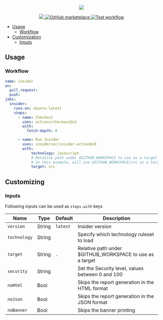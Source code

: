 <p align="center">
  <img src="https://insidersec.io/wp-content/uploads/2020/03/insider-novo-logo.png">
  <p align="center">
      <a href="https://github.com/insidersec/insider-action/releases">
        <img src="https://img.shields.io/badge/version-0.2.0-blue.svg">
      </a>
      <a href="https://github.com/marketplace/actions/insider-action">
        <img alt="GitHub marketplace" src="https://img.shields.io/badge/marketplace-insider--action-blue?logo=github&style=flat-square">
      </a>
      <a href="https://github.com/insidersec/insider-action/actions?workflow=test">
        <img alt="Test workflow" src="https://img.shields.io/github/workflow/status/insidersec/insider-action/test?label=test&logo=github&style=flat-square">
      </a>
  </p>
</p>

* [Usage](#usage)
  * [Workflow](#workflow)
* [Customization](#customizing)
  * [Inputs](#inputs)

## Usage

### Workflow

```yaml
name: insider
on:
  pull_request:
  push:
jobs:
  insider:
    runs-on: ubuntu-latest
    steps:
      - name: Checkout
        uses: actions/checkout@v2
        with:
          fetch-depth: 0

      - name: Run Insider
        uses: insidersec/insider-action@v0
        with:
            technology: javascript
            # Relative path under $GITHUB_WORKSPACE to use as a target
            # In this example, will use $GITHUB_WORKSPACE/src as a target
            target: src
```

## Customizing

### Inputs

Following inputs can be used as `steps.with` keys

| Name             | Type    | Default   | Description                                                 |
|------------------|---------|-----------|-------------------------------------------------------------|
| `version`        | String  | `latest`  | Insider version                                             |
| `technology`     | String  |           | Specify which technology ruleset to load                    |
| `target`         | String  | `.`       | Relative path under $GITHUB_WORKSPACE to use as a target    |
| `security`       | String  |           | Set the Security level, values between 0 and 100            |
| `noHtml`         | Bool    |           | Skips the report generation in the HTML format              |
| `noJson`         | Bool    |           | Skips the report generation in the JSON format              |
| `noBanner`       | Bool    |           | Skips the banner printing                                   |


